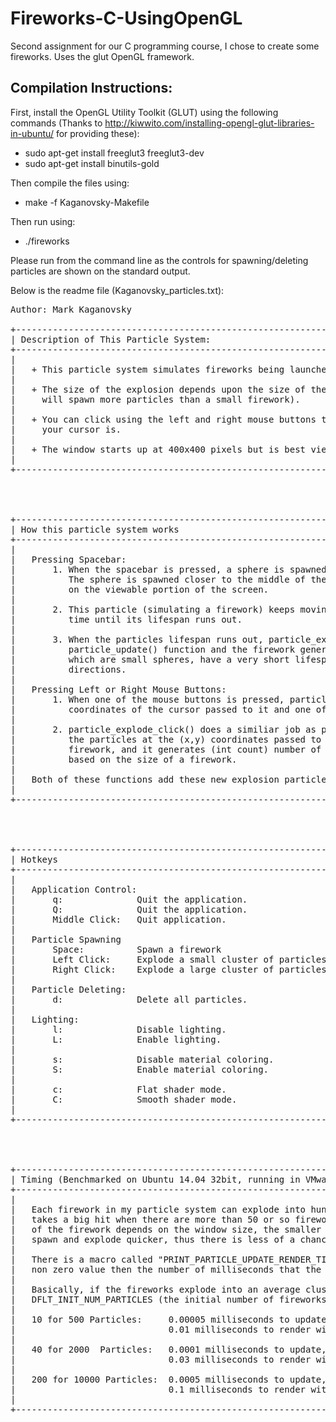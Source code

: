# Fireworks-C-UsingOpenGL
Second assignment for our C programming course, I chose to create some fireworks. Uses the glut OpenGL framework.

## Compilation Instructions:
First, install the OpenGL Utility Toolkit (GLUT) using the following commands (Thanks to http://kiwwito.com/installing-opengl-glut-libraries-in-ubuntu/ for providing these):
+ sudo apt-get install freeglut3 freeglut3-dev
+ sudo apt-get install binutils-gold

Then compile the files using:
+ make -f Kaganovsky-Makefile

Then run using:
+ ./fireworks

Please run from the command line as the controls for spawning/deleting particles are shown on the standard output.

Below is the readme file (Kaganovsky_particles.txt):

<pre>
Author: Mark Kaganovsky

+-----------------------------------------------------------------------------------------------------------------+
| Description of This Particle System:                                                                            |
+-----------------------------------------------------------------------------------------------------------------+
|	
|	+ This particle system simulates fireworks being launched into the air and exploding.
|	
|	+ The size of the explosion depends upon the size of the firework (a large firework
|	  will spawn more particles than a small firework).
|	
|	+ You can click using the left and right mouse buttons to cause an explosion where
|	  your cursor is.
|	
|	+ The window starts up at 400x400 pixels but is best viewed at a larger resolution.
|	
+-----------------------------------------------------------------------------------------------------------------+




+-----------------------------------------------------------------------------------------------------------------+
| How this particle system works                                                                                  |
+-----------------------------------------------------------------------------------------------------------------+
|	
|	Pressing Spacebar:
|		1. When the spacebar is pressed, a sphere is spawned randomly at the bottom of the window.
|		   The sphere is spawned closer to the middle of the bottom so that more fireworks explode
|		   on the viewable portion of the screen.
|		
|		2. This particle (simulating a firework) keeps moving upwards and gradually slows down over
|		   time until its lifespan runs out.
|		
|		3. When the particles lifespan runs out, particle_explode() is called from the 
|		   particle_update() function and the firework generates a number of explosion particles
|		   which are small spheres, have a very short lifespan, a high speed, and fly in all
|		   directions.
|		
|	Pressing Left or Right Mouse Buttons:
|		1. When one of the mouse buttons is pressed, particle_explode_click() is called with the
|		   coordinates of the cursor passed to it and one of the macros XXXXXX_CLICK_PARTICLE_COUNT.
|		
|		2. particle_explode_click() does a similiar job as particle_explode(), except it generates
|		   the particles at the (x,y) coordinates passed to it instead of the coordinates of another
|		   firework, and it generates (int count) number of particles instead of creating the explosion
|		   based on the size of a firework.
|	
|	Both of these functions add these new explosion particles to the head of the list.
|	
+-----------------------------------------------------------------------------------------------------------------+




+-----------------------------------------------------------------------------------------------------------------+
| Hotkeys                                                                                                         |
+-----------------------------------------------------------------------------------------------------------------+
|	
|	Application Control:
|		q:              Quit the application.
|		Q:              Quit the application.
|		Middle Click:   Quit application.
|	
|	Particle Spawning
|		Space:          Spawn a firework
|		Left Click:     Explode a small cluster of particles where you click.
|		Right Click:    Explode a large cluster of particles where you click.
|	
|	Particle Deleting:
|		d:              Delete all particles.
|	
|	Lighting:
|		l:              Disable lighting.
|		L:              Enable lighting.
|	
|		s:              Disable material coloring.
|		S:              Enable material coloring.
|	
|		c:              Flat shader mode.
|		C:              Smooth shader mode.
|	
+-----------------------------------------------------------------------------------------------------------------+




+-----------------------------------------------------------------------------------------------------------------+
| Timing (Benchmarked on Ubuntu 14.04 32bit, running in VMware, with an i7 3770 CPU @ 1.7 Ghz):                   |
+-----------------------------------------------------------------------------------------------------------------+
|	
|	Each firework in my particle system can explode into hundreds of particles, because of this, performance 
|	takes a big hit when there are more than 50 or so fireworks exploding at once. Also, since the lifespan
|	of the firework depends on the window size, the smaller the window the better the performance because fireworks
|	spawn and explode quicker, thus there is less of a chance for many fireworks to explode at once.
|	
|	There is a macro called "PRINT_PARTICLE_UPDATE_RENDER_TIME", in the file "Kaganovsky_particles.h". If set to a
|	non zero value then the number of milliseconds that the update and rendering of particles takes will be printed.
|	
|	Basically, if the fireworks explode into an average cluster of 50 particles, then the value of
|	DFLT_INIT_NUM_PARTICLES (the initial number of fireworks) should be:
|	
|	10 for 500 Particles:     0.00005 milliseconds to update,
|	                          0.01 milliseconds to render with lighting on.
|	                          
|	40 for 2000  Particles:   0.0001 milliseconds to update,
|	                          0.03 milliseconds to render with lighting on.
|	                          
|	200 for 10000 Particles:  0.0005 milliseconds to update,
|	                          0.1 milliseconds to render with lighting on.
|	
+-----------------------------------------------------------------------------------------------------------------+
</pre>

